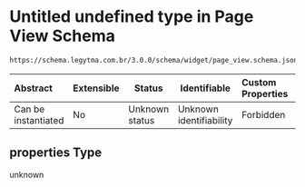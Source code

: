 # Untitled undefined type in Page View Schema

```txt
https://schema.legytma.com.br/3.0.0/schema/widget/page_view.schema.json#/properties
```




| Abstract            | Extensible | Status         | Identifiable            | Custom Properties | Additional Properties | Access Restrictions | Defined In                                                                               |
| :------------------ | ---------- | -------------- | ----------------------- | :---------------- | --------------------- | ------------------- | ---------------------------------------------------------------------------------------- |
| Can be instantiated | No         | Unknown status | Unknown identifiability | Forbidden         | Allowed               | none                | [page_view.schema.json\*](../schema/widget/page_view.schema.json) |

## properties Type

unknown
